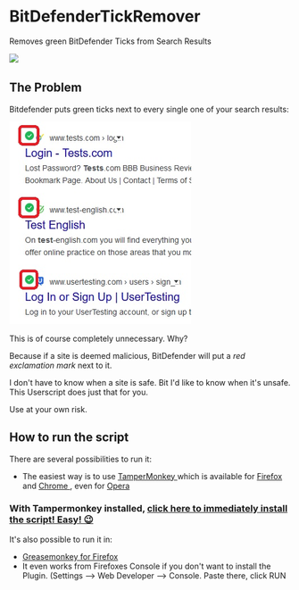# BitDefenderTickRemover
Removes green BitDefender Ticks from Search Results

<img src="https://pngimg.com/uploads/tick/tick_PNG46.png" width="150">

## The Problem 

Bitdefender puts green ticks next to every single one of your search results:

![Bit Defender Green Ticks](https://github.com/johnnyawesome/BitDefenderTickRemover/blob/master/BitDefenderTicks.jpg)

This is of course completely unnecessary. Why?

Because if a site is deemed malicious, BitDefender will put a *red exclamation mark* next to it.

I don't have to know when a site is safe. Bit I'd like to know when it's unsafe.
This Userscript does just that for you.

Use at your own risk.

## How to run the script

There are several possibilities to run it:
 - The easiest way is to use [TamperMonkey ](https://www.google.ch/search?q=tampermonkey) which is available for [Firefox ](https://addons.mozilla.org/en-US/firefox/addon/tampermonkey/) and [Chrome ](https://chrome.google.com/webstore/search/tampermonkey), even for [Opera ](https://addons.opera.com/de/search/?query=Tampermonkey)
 ### With Tampermonkey installed,  [click here to immediately install the script! Easy! 😉](https://github.com/johnnyawesome/BitDefenderTickRemover/raw/master/BitDefenderTickRemover/BitDefenderTickRemover.user.js)

It's also possible to run it in:
 -  [Greasemonkey for Firefox ](https://addons.mozilla.org/en-US/firefox/addon/greasemonkey/)
 - It even works from Firefoxes Console if you don't want to install the Plugin.
   (Settings --> Web Developer --> Console. Paste there, click RUN
   
